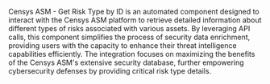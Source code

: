 Censys ASM - Get Risk Type by ID is an automated component designed to interact with the Censys ASM platform to retrieve detailed information about different types of risks associated with various assets. By leveraging API calls, this component simplifies the process of security data enrichment, providing users with the capacity to enhance their threat intelligence capabilities efficiently. The integration focuses on maximizing the benefits of the Censys ASM's extensive security database, further empowering cybersecurity defenses by providing critical risk type details.
